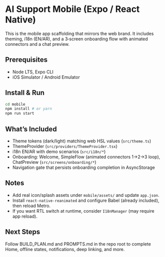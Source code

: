 # AI Support Mobile (Expo / React Native)

This is the mobile app scaffolding that mirrors the web brand. It includes theming, i18n (EN/AR), and a 3‑screen onboarding flow with animated connectors and a chat preview.

## Prerequisites
- Node LTS, Expo CLI
- iOS Simulator / Android Emulator

## Install & Run
```bash
cd mobile
npm install # or yarn
npm run start
```

## What’s Included
- Theme tokens (dark/light) matching web HSL values (`src/theme.ts`)
- ThemeProvider (`src/providers/ThemeProvider.tsx`)
- i18n EN/AR with demo scenarios (`src/i18n/*`)
- Onboarding: Welcome, SimpleFlow (animated connectors 1→2→3 loop), ChatPreview (`src/screens/onboarding/*`)
- Navigation gate that persists onboarding completion in AsyncStorage

## Notes
- Add real icon/splash assets under `mobile/assets/` and update `app.json`.
- Install `react-native-reanimated` and configure Babel (already included), then reload Metro.
- If you want RTL switch at runtime, consider `I18nManager` (may require app reload).

## Next Steps
Follow BUILD_PLAN.md and PROMPTS.md in the repo root to complete Home, offline states, notifications, deep linking, and more.
